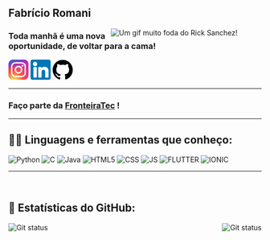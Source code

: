 <h2>Fabrício Romani</h2>
<img src="https://media4.giphy.com/media/SvGFA2WF9IP0WjmzvE/giphy.gif" title="Um gif muito foda do Rick Sanchez!"
    align="right"  width="300px">
<h3>Toda manhã é uma nova oportunidade, de voltar para a cama!</h3>

<a href="https://www.instagram.com/fabricioromanii/" target="_blank"><img src="./insta.png" title="Instagram" width="40px"
        height="40px"></a>
<a href="https://www.linkedin.com/in/fabricio-zanotto-787629178/" target="_blank"><img src="./linkedin.png" title="Linkedin" width="40px"
        height="40px"></a>
<a href="https://github.com/FabricioZR" target="_blank"><img src="./github.png" title="Github" width="40px"
        height="40px"></a>

<hr>

<h3>Faço parte da <a href="https://github.com/FronteiraTec" target="_blank" title="Empresa Junior de Computação da UFFS">FronteiraTec</a> !</h3>

<hr>

## 👨‍💻 Linguagens e ferramentas que conheço:

 <img src="https://cdn.freebiesupply.com/logos/large/2x/python-5-logo-png-transparent.png" title="Python" alt=Python width="30">
 <img src="https://img.icons8.com/color/48/000000/c-programming.png" title="C" alt=C width="30">
 <img src="https://img.icons8.com/color/48/000000/java-coffee-cup-logo.png" title="Java" alt=Java width="30">
 <img src="https://img.icons8.com/color/48/000000/html-5.png" title="HTML5" alt=HTML5 width="30">
 <img src="https://img.icons8.com/color/48/000000/css3.png" title="CSS3" alt=CSS width="30">
 <img src="https://img.icons8.com/color/48/000000/javascript.png" title="Java Script" alt=JS width="30">
 <img src="https://img.icons8.com/color/48/000000/flutter.png" title="Flutter" alt=FLUTTER width="30">
 <img src="https://img.icons8.com/ios-filled/48/000000/ionic.png" title="Ionic" alt=IONIC width="30" >

<hr>
<br>

## 🧮 Estatísticas do GitHub:

<img src="https://github-readme-stats.vercel.app/api?username=FabricioZR&show_icons=true&hide_border=true&theme=dark"
alt = "Git status"
title="Meu status do github"
style = "float: right; margin-left: 0px;" />
<img src="https://github-readme-stats.vercel.app/api/top-langs/?username=FabricioZR&layout=compact&hide_border=true&theme=dark"
     alt = "Git status" 
     title ="As linguagens que eu mais uso"
     style = "float: left; margin-right: 0px;" />

